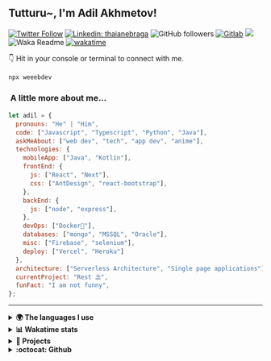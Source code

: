 <h2>Tutturu~<img src="img/tuturu.gif" width="45" alt="">, I'm Adil Akhmetov! <img src="img/miku-dance.gif" width="50" alt=""></h2>
<img align='right' src="img/miku.gif" width="230" alt="">
<a href="https://sdu.edu.kz/"><img src="img/sdu-ahegao.svg" align="right" width="100" alt=""></a>
</em></p>

[![Twitter Follow](https://img.shields.io/twitter/follow/weeebdev?label=Follow)](https://twitter.com/intent/follow?screen_name=weeebdev)
[![Linkedin: thaianebraga](https://img.shields.io/badge/-adildev-blue?style=flat-square&logo=Linkedin&logoColor=white&link=https://www.linkedin.com/in/adildev/)](https://www.linkedin.com/in/adildev/)
![GitHub followers](https://img.shields.io/github/followers/weeebdev?label=Follow&style=flat-square)
[![Gitlab](https://img.shields.io/badge/Gitlab-weeebdev-orange?style=flat-square&logo=gitlab)](https://gitlab.com/weeebdev)
![](https://visitor-badge.glitch.me/badge?page_id=weeebdev.weeebdev)
![Waka Readme](https://github.com/weeebdev/weeebdev/workflows/Waka%20Readme/badge.svg)
[![wakatime](https://wakatime.com/badge/user/1fb6390f-222e-4088-8de8-840ef1443858.svg)](https://wakatime.com/@1fb6390f-222e-4088-8de8-840ef1443858)
<!-- [![Leetcode badge](https://leetcode-badge.chyroc.cn/?name=user3449f)](https://leetcode.com/user3449f/) -->

👇 Hit in your console or terminal to connect with me.

```bash
npx weeebdev
```

### <img src="https://media.giphy.com/media/VgCDAzcKvsR6OM0uWg/giphy.gif" width="50" alt=""> A little more about me...

```javascript
let adil = {
  pronouns: "He" | "Him",
  code: ["Javascript", "Typescript", "Python", "Java"],
  askMeAbout: ["web dev", "tech", "app dev", "anime"],
  technologies: {
    mobileApp: ["Java", "Kotlin"],
    frontEnd: {
      js: ["React", "Next"],
      css: ["AntDesign", "react-bootstrap"],
    },
    backEnd: {
      js: ["node", "express"],
    },
    devOps: ["Docker🐳"],
    databases: ["mongo", "MSSQL", "Oracle"],
    misc: ["Firebase", "selenium"],
    deploy: ["Vercel", "Heroku"]
  },
  architecture: ["Serverless Architecture", "Single page applications"],
  currentProject: "Rest ⛱",
  funFact: "I am not funny",
};
```

---

<details>
  <summary><b>🌍 The languages I use</b></summary>
  <hr>
  
  
| ⏰ Past month | ⌛️ Past Year |
|---|---|
| <a href="https://wakatime.com/@adildev"><img src="https://wakatime.com/share/@adilDev/4ebe423a-b427-4031-b073-d221b9528df7.svg" height="300px"></a> | <a href="https://wakatime.com/@adildev"><img src="https://wakatime.com/share/@adilDev/1b4a30f1-9a7f-47fe-b8d2-0fc90f37fcd3.svg" height="300px"></a> |
</details>

<details>
<summary><b>📊 Wakatime stats</b><br></summary>
<div>
<hr/>

<!--START_SECTION:waka-->
![Code Time](http://img.shields.io/badge/Code%20Time-5%2C642%20hrs%202%20mins-blue)

![Profile Views](http://img.shields.io/badge/Profile%20Views-11-blue)

![Lines of code](https://img.shields.io/badge/From%20Hello%20World%20I%27ve%20Written-9.4%20million%20lines%20of%20code-blue)

**🐱 My GitHub Data** 

> 📦 1.0 MB Used in GitHub's Storage 
 > 
> 🏆 185 Contributions in the Year 2025
 > 
> 💼 Opted to Hire
 > 
> 📜 66 Public Repositories 
 > 
> 🔑 19 Private Repositories 
 > 
**I'm an Early 🐤** 

```text
🌞 Morning                438 commits         █░░░░░░░░░░░░░░░░░░░░░░░░   04.93 % 
🌆 Daytime                4092 commits        ████████████░░░░░░░░░░░░░   46.04 % 
🌃 Evening                3486 commits        ██████████░░░░░░░░░░░░░░░   39.22 % 
🌙 Night                  872 commits         ██░░░░░░░░░░░░░░░░░░░░░░░   09.81 % 
```
📅 **I'm Most Productive on Tuesday** 

```text
Monday                   1061 commits        ███░░░░░░░░░░░░░░░░░░░░░░   11.94 % 
Tuesday                  2206 commits        ██████░░░░░░░░░░░░░░░░░░░   24.82 % 
Wednesday                1066 commits        ███░░░░░░░░░░░░░░░░░░░░░░   11.99 % 
Thursday                 1208 commits        ███░░░░░░░░░░░░░░░░░░░░░░   13.59 % 
Friday                   538 commits         ██░░░░░░░░░░░░░░░░░░░░░░░   06.05 % 
Saturday                 1016 commits        ███░░░░░░░░░░░░░░░░░░░░░░   11.43 % 
Sunday                   1793 commits        █████░░░░░░░░░░░░░░░░░░░░   20.17 % 
```


📊 **This Week I Spent My Time On** 

```text
🕑︎ Time Zone: Asia/Almaty

💬 Programming Languages: 
Other                    23 hrs 21 mins      ███████████████████████░░   92.07 % 
Python                   1 hr 27 mins        █░░░░░░░░░░░░░░░░░░░░░░░░   05.73 % 
Markdown                 18 mins             ░░░░░░░░░░░░░░░░░░░░░░░░░   01.22 % 
SQL                      7 mins              ░░░░░░░░░░░░░░░░░░░░░░░░░   00.47 % 
Java                     6 mins              ░░░░░░░░░░░░░░░░░░░░░░░░░   00.45 % 

🔥 Editors: 
Chrome                   22 hrs 44 mins      ██████████████████████░░░   89.66 % 
fish                     1 hr 32 mins        ██░░░░░░░░░░░░░░░░░░░░░░░   06.08 % 
VS Code                  55 mins             █░░░░░░░░░░░░░░░░░░░░░░░░   03.64 % 
Neovim                   9 mins              ░░░░░░░░░░░░░░░░░░░░░░░░░   00.62 % 

🐱‍💻 Projects: 
Terminal                 16 hrs 50 mins      █████████████████░░░░░░░░   66.35 % 
vis                      1 hr 42 mins        ██░░░░░░░░░░░░░░░░░░░░░░░   06.74 % 
thesis-results           1 hr 32 mins        ██░░░░░░░░░░░░░░░░░░░░░░░   06.10 % 
test_share               1 hr 21 mins        █░░░░░░░░░░░░░░░░░░░░░░░░   05.35 % 
ClickHouse               1 hr 19 mins        █░░░░░░░░░░░░░░░░░░░░░░░░   05.22 % 

💻 Operating System: 
Mac                      25 hrs 22 mins      █████████████████████████   100.00 % 
```

**I Mostly Code in TypeScript** 

```text
TypeScript               17 repos            ████░░░░░░░░░░░░░░░░░░░░░   16.04 % 
JavaScript               14 repos            ███░░░░░░░░░░░░░░░░░░░░░░   13.21 % 
Python                   8 repos             ██░░░░░░░░░░░░░░░░░░░░░░░   07.55 % 
Typst                    1 repo              ░░░░░░░░░░░░░░░░░░░░░░░░░   00.94 % 
C++                      1 repo              ░░░░░░░░░░░░░░░░░░░░░░░░░   00.94 % 
```



**Timeline**

![Lines of Code chart](https://raw.githubusercontent.com/weeebdev/weeebdev/master/assets/bar_graph.png)


 Last Updated on 14/04/2025 01:53:04 UTC
<!--END_SECTION:waka-->
</div>
</details>

<details>
<summary><b>🧾 Projects</b></summary>
<hr>

|Project|Status|
|---|---|
|[![ReadMe Card](https://github-readme-stats.vercel.app/api/pin/?username=weeebdev&repo=waifu.pics&theme=dracula)](https://github.com/weeebdev/waifu.pics)|[![time tracker](https://wakatime.com/badge/github/weeebdev/waifu.pics.svg)](https://wakatime.com/badge/github/weeebdev/waifu.pics)|
|[![ReadMe Card](https://github-readme-stats.vercel.app/api/pin/?username=mentor-ship&repo=mentorship&theme=dracula)](https://github.com/Mentor-ship/Mentorship)|[![time tracker](https://wakatime.com/badge/github/Mentor-ship/Mentorship.svg)](https://wakatime.com/badge/github/Mentor-ship/Mentorship)|
|[![ReadMe Card](https://github-readme-stats.vercel.app/api/pin/?username=masters-and-Abu&repo=tolqyn&theme=dracula)](https://github.com/Masters-and-Abu/Tolqyn)|[![time tracker](https://wakatime.com/badge/github/Masters-and-Abu/Tolqyn.svg)](https://wakatime.com/badge/github/Masters-and-Abu/Tolqyn)|
|[![ReadMe Card](https://github-readme-stats.vercel.app/api/pin/?username=dracula&repo=unigram&theme=dracula)](https://github.com/dracula/unigram)||

</details>

<details>
  <summary><b>:octocat: Github</b></summary>
  <hr>
  <a href="https://sourcekarma.vercel.app/weeebdev"><img src="https://sourcekarma-og.vercel.app/api/weeebdev/github" alt="" align="left"/></a>
  <img src="https://github-readme-stats.vercel.app/api?username=weeebdev&show_icons=true&theme=dracula&hide_title=true&hide_rank=true&count_private=true" align="right"/>
</details>
<div align="center">
  <kbd>
    <img src="https://waifu.now.sh/sfw/hug" alt="">
  </kbd>
</div>
